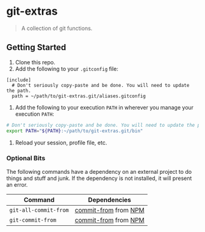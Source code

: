 # git-extras

> A collection of git functions.

## Getting Started

1. Clone this repo.
1. Add the following to your `.gitconfig` file:
```git-config
[include]
  # Don't seriously copy-paste and be done. You will need to update the path.
  path = ~/path/to/git-extras.git/aliases.gitconfig
```
1. Add the following to your execution `PATH` in wherever you manage your execution `PATH`:
```bash
# Don't seriously copy-paste and be done. You will need to update the path.
export PATH="${PATH}:~/path/to/git-extras.git/bin"
```
1. Reload your session, profile file, etc.

### Optional Bits

The following commands have a dependency on an external project to do things and stuff and junk. If the dependency is not installed, it will present an error.

| Command | Dependencies |
|---|---|
| `git-all-commit-from` | [commit-from][] from [NPM][] |
| `git-commit-from` | [commit-from][] from [NPM][] |

[commit-from]: https://www.npmjs.com/package/commit-from
[NPM]: https://www.npmjs.com/
